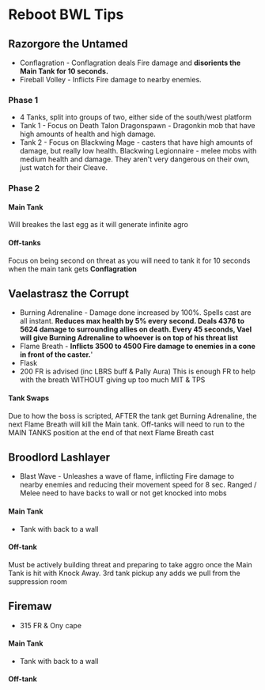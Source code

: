 
# Reboot BWL Tips

## Razorgore the Untamed
* Conflagration - Conflagration deals Fire damage and **disorients the Main Tank for 10 seconds.**
* Fireball Volley - Inflicts Fire damage to nearby enemies.
### Phase 1
* 4 Tanks, split into groups of two, either side of the south/west platform
* Tank 1 - Focus on
Death Talon Dragonspawn - Dragonkin mob that have high amounts of health and high damage.
* Tank 2 - Focus on
Blackwing Mage - casters that have high amounts of damage, but really low health.
Blackwing Legionnaire - melee mobs with medium health and damage. They aren't very dangerous on their own, just watch for their Cleave.
### Phase 2
#### Main Tank
Will breakes the last egg as it will generate infinite agro 
#### Off-tanks
Focus on being second on threat as you will need to tank it for 10 seconds when the main tank gets **Conflagration**

## Vaelastrasz the Corrupt 
* Burning Adrenaline - Damage done increased by 100%. Spells cast are all instant. **Reduces max health by 5% every second. Deals 4376 to 5624 damage to surrounding allies on death. Every 45 seconds, Vael will give Burning Adrenaline to whoever is on top of his threat list**
* Flame Breath - **Inflicts 3500 to 4500 Fire damage to enemies in a cone in front of the caster.**'
* Flask
* 200 FR is advised (inc LBRS buff & Pally Aura) 
This is enough FR to help with the breath WITHOUT giving up too much MIT & TPS
#### Tank Swaps
Due to how the boss is scripted, AFTER the tank get Burning Adrenaline, the next Flame Breath will kill the Main tank.
Off-tanks will need to run to the MAIN TANKS position at the end of that next Flame Breath cast

## Broodlord Lashlayer
* Blast Wave - Unleashes a wave of flame, inflicting Fire damage to nearby enemies and reducing their movement speed for 8 sec.
Ranged / Melee need to have backs to wall or not get knocked into mobs
#### Main Tank
* Tank with back to a wall
#### Off-tank
Must be actively building threat and preparing to take aggro once the Main Tank is hit with Knock Away.
3rd tank pickup any adds we pull from the suppression room

## Firemaw


* 315 FR & Ony cape
#### Main Tank
* Tank with back to a wall
#### Off-tank


